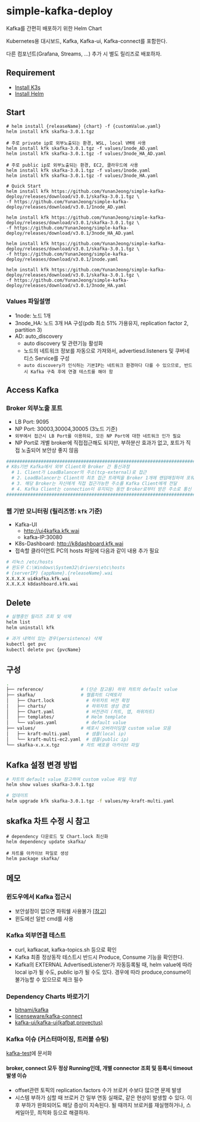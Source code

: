 # simple-kafka-deploy

Kafka를 간편히 배포하기 위한 Helm Chart

Kubernetes용 대시보드, Kafka, Kafka-ui, Kafka-connect를 포함한다.

다른 컴포넌트(Grafana, Streams, ...) 추가 시 별도 릴리즈로 배포하자.

## Requirement

- [Install K3s](https://docs.k3s.io/quick-start)
- [Install Helm](https://helm.sh/docs/intro/install/)

## Start

```shell
# helm install {releaseName} {chart} -f {customValue.yaml}
helm install kfk skafka-3.0.1.tgz

# 주로 private ip로 외부노출되는 환경, WSL, local VM에 사용
helm install kfk skafka-3.0.1.tgz -f values/1node_AD.yaml
helm install kfk skafka-3.0.1.tgz -f values/3node_HA_AD.yaml

# 주로 public ip로 외부노출되는 환경, EC2, 클라우드에 사용
helm install kfk skafka-3.0.1.tgz -f values/1node.yaml
helm install kfk skafka-3.0.1.tgz -f values/3node_HA.yaml

# Quick Start
helm install kfk https://github.com/YunanJeong/simple-kafka-deploy/releases/download/v3.0.1/skafka-3.0.1.tgz \
-f https://github.com/YunanJeong/simple-kafka-deploy/releases/download/v3.0.1/1node_AD.yaml

helm install kfk https://github.com/YunanJeong/simple-kafka-deploy/releases/download/v3.0.1/skafka-3.0.1.tgz \
-f https://github.com/YunanJeong/simple-kafka-deploy/releases/download/v3.0.1/3node_HA_AD.yaml

helm install kfk https://github.com/YunanJeong/simple-kafka-deploy/releases/download/v3.0.1/skafka-3.0.1.tgz \
-f https://github.com/YunanJeong/simple-kafka-deploy/releases/download/v3.0.1/1node.yaml

helm install kfk https://github.com/YunanJeong/simple-kafka-deploy/releases/download/v3.0.1/skafka-3.0.1.tgz \
-f https://github.com/YunanJeong/simple-kafka-deploy/releases/download/v3.0.1/3node_HA.yaml
```

### Values 파일설명

- 1node: 노드 1개
- 3node_HA: 노드 3개 HA 구성(pdb 최소 51% 가용유지, replication factor 2, partition 3)
- AD: auto_discovery
  - auto discovery 및 관련기능 활성화
  - 노드의 네트워크 정보를 자동으로 가져와서, advertiesd.listeners 및 쿠버네티스 Service를 구성
  - `auto discovery가 인식하는 기본IP는 네트워크 환경마다 다를 수 있으므로, 반드시 Kafka 구축 후에 연결 테스트를 해야 함`

## Access Kafka

### Broker 외부노출 포트

- LB Port: 9095
- NP Port: 30003,30004,30005 (3노드 기준)
- `외부에서 접근시 LB Port를 이용하되, 모든 NP Port에 대한 네트워크 인가 필요`
- NP Port로 개별 broker에 직접접근해도 되지만, 부하분산 효과가 없고, 포트가 직접 노출되어 보안상 좋지 않음

```sh
##################################################################################################
# K8s기반 Kafka에서 외부 Client와 Broker 간 통신과정
  # 1. Client가 LoadBalancer의 주소(tcp-external)로 접근
  # 2. LoadBalancer는 Client의 최초 접근 트래픽을 Broker 1개에 랜덤매칭하여 포워딩  (K8s의 LoadBalancer 기능)
  # 3. 해당 Broker는 자신에게 직접 접근가능한 주소를 Kafka Client에게 전달          (Kafka의 advertised.listener 기능)
  # 4. Kafka Client는 connection이 유지되는 동안 Broker로부터 받은 주소로 통신
##################################################################################################
```

### 웹 기반 모니터링 (릴리즈명: `kfk` 기준)

- Kafka-UI
  - <http://ui4kafka.kfk.wai>
  - kafka-IP:30080
- K8s-Dashboard: <http://k8dashboard.kfk.wai>
- 접속할 클라이언트 PC의 hosts 파일에 다음과 같이 내용 추가 필요

```sh
# 리눅스 /etc/hosts
# 윈도우 C:\Windows\System32\drivers\etc\hosts
# {serverIP} {appName}.{releaseName}.wai
X.X.X.X ui4kafka.kfk.wai
X.X.X.X k8dashboard.kfk.wai
```

## Delete

```sh
# 실행중인 릴리즈 조회 및 삭제
helm list
helm uninstall kfk

# 과거 내역이 있는 경우(persistence) 삭제
kubectl get pvc
kubectl delete pvc {pvcName}
```

## 구성

```sh
.
├── reference/              # (단순 참고용) 하위 차트의 default value
├── skafka/                 # 헬름차트 디렉토리
│   ├── Chart.lock            # 하위차트 버전 확정
│   ├── charts/               # 하위차트 생성 경로
│   ├── Chart.yaml            # 버전관리 (차트, 앱, 하위차트)
│   ├── templates/            # Helm template
│   └── values.yaml           # default value
├── values/                 # 배포시 오버라이딩할 custom value 모음
│   ├── kraft-multi.yaml      # 샘플(local ip)
│   └── kraft-multi-ec2.yaml  # 샘플(public ip)
└── skafka-x.x.x.tgz        # 차트 배포용 아카이브 파일
```

## Kafka 설정 변경 방법

```sh
# 차트의 default value 참고하여 custom value 파일 작성
helm show values skafka-3.0.1.tgz

# 업데이트
helm upgrade kfk skafka-3.0.1.tgz -f values/my-kraft-multi.yaml
```

## skafka 차트 수정 시 참고

```shell
# dependency 다운로드 및 Chart.lock 최신화
helm dependency update skafka/

# 차트를 아카이브 파일로 생성
helm package skafka/
```

## 메모

### 윈도우에서 Kafka 접근시

- 보안설정이 없으면 파워쉘 사용불가 [[참고]](https://stackoverflow.com/questions/48603203/powershell-invoke-webrequest-throws-webcmdletresponseexception)
- 윈도에선 일반 cmd를 사용

### Kafka 외부연결 테스트

- curl, kafkacat, kafka-topics.sh 등으로 확인
- Kafka 최종 정상동작 테스트시 반드시 Produce, Consume 기능을 확인한다.
- Kafka의 EXTERNAL AdvertisedListener가 자동등록될 때, helm value에 따라 local ip가 될 수도, public ip가 될 수도 있다. 경우에 따라 produce,consume이 불가능할 수 있으므로 체크 필수

### Dependency Charts 바로가기

- [bitnami/kafka](https://artifacthub.io/packages/helm/bitnami/kafka)
- [licenseware/kafka-connect](https://artifacthub.io/packages/helm/licenseware/kafka-connect)
- [kafka-ui/kafka-ui(kafbat,provectus)](https://artifacthub.io/packages/helm/kafka-ui/kafka-ui)

### Kafka 이슈 (커스터마이징, 트러블 슈팅)

[kafka-test](github.com/yunanjeong/kafka-test)에 문서화

#### broker, connect 모두 정상 Running인데, 개별 connector 조회 및 등록시 timeout 발생 이슈

- offset관련 토픽의 replication.factors 수가 브로커 수보다 많으면 문제 발생
- 시스템 부하가 심할 때 브로커 간 일부 연동 실패로, 같은 현상이 발생할 수 있다. 이후 부하가 완화되어도 해당 증상이 지속된다. 될 때까지 브로커를 재실행하거나, 스케일아웃, 최적화 등으로 해결하자.